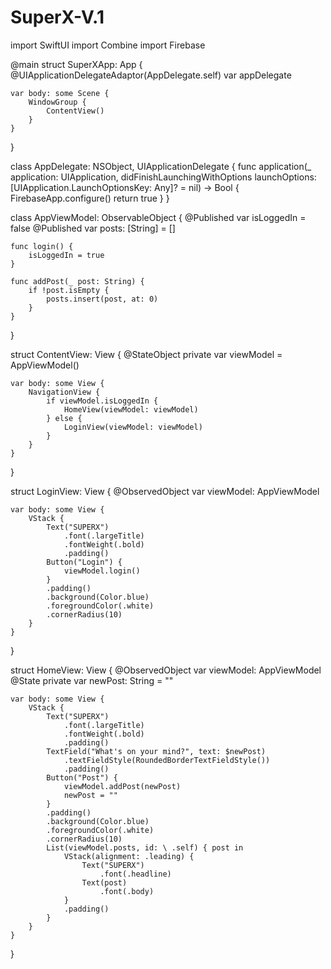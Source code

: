 # SuperX-V.1
import SwiftUI
import Combine
import Firebase

@main
struct SuperXApp: App {
    @UIApplicationDelegateAdaptor(AppDelegate.self) var appDelegate
    
    var body: some Scene {
        WindowGroup {
            ContentView()
        }
    }
}

class AppDelegate: NSObject, UIApplicationDelegate {
    func application(_ application: UIApplication, didFinishLaunchingWithOptions launchOptions: [UIApplication.LaunchOptionsKey: Any]? = nil) -> Bool {
        FirebaseApp.configure()
        return true
    }
}

class AppViewModel: ObservableObject {
    @Published var isLoggedIn = false
    @Published var posts: [String] = []
    
    func login() {
        isLoggedIn = true
    }
    
    func addPost(_ post: String) {
        if !post.isEmpty {
            posts.insert(post, at: 0)
        }
    }
}

struct ContentView: View {
    @StateObject private var viewModel = AppViewModel()
    
    var body: some View {
        NavigationView {
            if viewModel.isLoggedIn {
                HomeView(viewModel: viewModel)
            } else {
                LoginView(viewModel: viewModel)
            }
        }
    }
}

struct LoginView: View {
    @ObservedObject var viewModel: AppViewModel
    
    var body: some View {
        VStack {
            Text("SUPERX")
                .font(.largeTitle)
                .fontWeight(.bold)
                .padding()
            Button("Login") {
                viewModel.login()
            }
            .padding()
            .background(Color.blue)
            .foregroundColor(.white)
            .cornerRadius(10)
        }
    }
}

struct HomeView: View {
    @ObservedObject var viewModel: AppViewModel
    @State private var newPost: String = ""
    
    var body: some View {
        VStack {
            Text("SUPERX")
                .font(.largeTitle)
                .fontWeight(.bold)
                .padding()
            TextField("What's on your mind?", text: $newPost)
                .textFieldStyle(RoundedBorderTextFieldStyle())
                .padding()
            Button("Post") {
                viewModel.addPost(newPost)
                newPost = ""
            }
            .padding()
            .background(Color.blue)
            .foregroundColor(.white)
            .cornerRadius(10)
            List(viewModel.posts, id: \ .self) { post in
                VStack(alignment: .leading) {
                    Text("SUPERX")
                        .font(.headline)
                    Text(post)
                        .font(.body)
                }
                .padding()
            }
        }
    }
}

